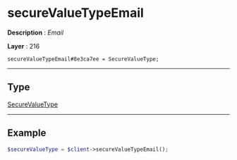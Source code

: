 # secureValueTypeEmail

**Description** : *Email*

**Layer** : 216

```tl
secureValueTypeEmail#8e3ca7ee = SecureValueType;
```

---

## Type

[SecureValueType](type/SecureValueType)

---

## Example

```php
$secureValueType = $client->secureValueTypeEmail();
```